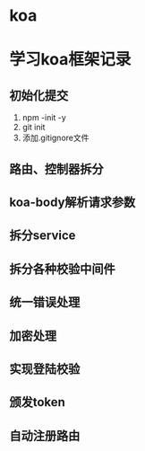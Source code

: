 # koa
# 学习koa框架记录
## 初始化提交
1. npm -init -y
2. git init
3. 添加.gitignore文件
## 路由、控制器拆分
## koa-body解析请求参数
## 拆分service
## 拆分各种校验中间件
## 统一错误处理
## 加密处理
## 实现登陆校验
## 颁发token
## 自动注册路由
